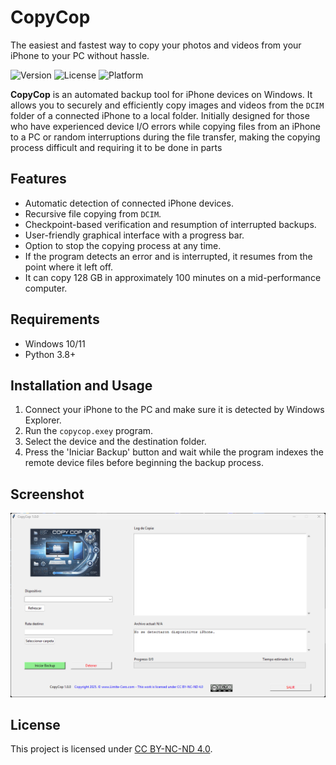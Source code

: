 # CopyCop 

The easiest and fastest way to copy your photos and videos from your iPhone to your PC without hassle.

![Version](https://img.shields.io/badge/version-1.0.0-blue)
![License](https://img.shields.io/badge/license-CC%20BY--NC--ND%204.0-green)
![Platform](https://img.shields.io/badge/platform-Windows-orange)

**CopyCop** is an automated backup tool for iPhone devices on Windows. It allows you to securely and efficiently copy images and videos from the `DCIM` folder of a connected iPhone to a local folder.
Initially designed for those who have experienced device I/O errors while copying files from an iPhone to a PC or random interruptions during the file transfer, making the copying process difficult and requiring it to be done in parts

## Features
- Automatic detection of connected iPhone devices.
- Recursive file copying from `DCIM`.
- Checkpoint-based verification and resumption of interrupted backups.
- User-friendly graphical interface with a progress bar.
- Option to stop the copying process at any time.
- If the program detects an error and is interrupted, it resumes from the point where it left off.
- It can copy 128 GB in approximately 100 minutes on a mid-performance computer.

## Requirements
- Windows 10/11
- Python 3.8+

## Installation and Usage
1. Connect your iPhone to the PC and make sure it is detected by Windows Explorer.
2. Run the `copycop.exey` program.
3. Select the device and the destination folder.
4. Press the 'Iniciar Backup' button and wait while the program indexes the remote device files before beginning the backup process.

## Screenshot
![CopyCop Interface](images/copycop.png)

## License
This project is licensed under [CC BY-NC-ND 4.0](https://creativecommons.org/licenses/by-nc-nd/4.0/legalcode).
